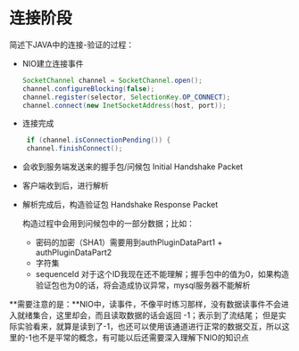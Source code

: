 # 连接阶段

简述下JAVA中的连接-验证的过程：

* NIO建立连接事件

    ```java
    SocketChannel channel = SocketChannel.open();
    channel.configureBlocking(false);
    channel.register(selector, SelectionKey.OP_CONNECT);
    channel.connect(new InetSocketAddress(host, port));
    ```
* 连接完成

    ```java
     if (channel.isConnectionPending()) {
     channel.finishConnect();
    ```
* 会收到服务端发送来的握手包/问候包  Initial Handshake Packet
* 客户端收到后，进行解析
* 解析完成后，构造验证包 Handshake Response Packet
    
    构造过程中会用到问候包中的一部分数据；比如：
    * 密码的加密（SHA1）需要用到authPluginDataPart1 + authPluginDataPart2
    * 字符集
    * sequenceId 对于这个ID我现在还不能理解；握手包中的值为0，如果构造验证包也为0的话，将会造成协议异常，mysql服务器不能解析
    
**需要注意的是：**NIO中，读事件，不像平时练习那样，没有数据读事件不会进入就绪集合，这里却会，而且读取数据的话会返回 -1；表示到了流结尾； 但是实际实验看来，就算是读到了-1，也还可以使用该通道进行正常的数据交互，所以这里的-1也不是平常的概念，有可能以后还需要深入理解下NIO的知识点